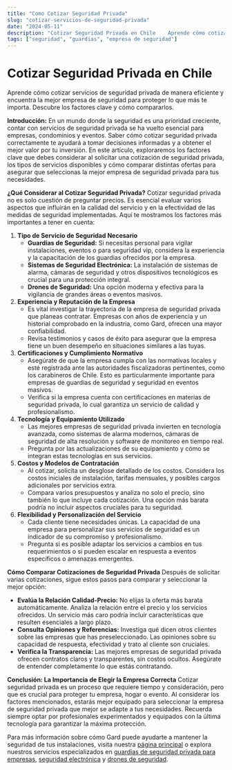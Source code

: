 ```yaml
---
title: "Como Cotizar Seguridad Privada"
slug: "cotizar-servicios-de-seguridad-privada"
date: "2024-05-11"
description: "Cotizar Seguridad Privada en Chile    Aprende cómo cotizar servicios de seguridad privada de manera eficiente y encuentra la mejor empresa de seguridad para pro..."
tags: ["seguridad", "guardias", "empresa de seguridad"]
---
```



<h1 class="wp-block-heading" id="h-cotizar-seguridad-privada-en-chile">Cotizar Seguridad Privada en Chile</h1>



<p>Aprende cómo cotizar servicios de seguridad privada de manera eficiente y encuentra la mejor empresa de seguridad para proteger lo que más te importa. Descubre los factores clave y cómo compararlos.</p>



<p><strong>Introducción:</strong> En un mundo donde la seguridad es una prioridad creciente, contar con servicios de seguridad privada se ha vuelto esencial para empresas, condominios y eventos. Saber cómo cotizar seguridad privada correctamente te ayudará a tomar decisiones informadas y a obtener el mejor valor por tu inversión. En este artículo, exploraremos los factores clave que debes considerar al solicitar una cotización de seguridad privada, los tipos de servicios disponibles y cómo comparar distintas ofertas para asegurar que seleccionas la mejor empresa de seguridad privada para tus necesidades.</p>



<p><strong>¿Qué Considerar al Cotizar Seguridad Privada?</strong> Cotizar seguridad privada no es solo cuestión de preguntar precios. Es esencial evaluar varios aspectos que influirán en la calidad del servicio y en la efectividad de las medidas de seguridad implementadas. Aquí te mostramos los factores más importantes a tener en cuenta:</p>



<ol class="wp-block-list">
<li><strong>Tipo de Servicio de Seguridad Necesario</strong>
<ul class="wp-block-list">
<li><strong>Guardias de Seguridad:</strong> Si necesitas personal para vigilar instalaciones, eventos o para seguridad vip, considera la experiencia y la capacitación de los guardias ofrecidos por la empresa.</li>



<li><strong>Sistemas de Seguridad Electrónica:</strong> La instalación de sistemas de alarma, cámaras de seguridad y otros dispositivos tecnológicos es crucial para una protección integral.</li>



<li><strong>Drones de Seguridad:</strong> Una opción moderna y efectiva para la vigilancia de grandes áreas o eventos masivos.</li>
</ul>
</li>



<li><strong>Experiencia y Reputación de la Empresa</strong>
<ul class="wp-block-list">
<li>Es vital investigar la trayectoria de la empresa de seguridad privada que planeas contratar. Empresas con años de experiencia y un historial comprobado en la industria, como Gard, ofrecen una mayor confiabilidad.</li>



<li>Revisa testimonios y casos de éxito para asegurar que la empresa tiene un buen desempeño en situaciones similares a las tuyas.</li>
</ul>
</li>



<li><strong>Certificaciones y Cumplimiento Normativo</strong>
<ul class="wp-block-list">
<li>Asegúrate de que la empresa cumpla con las normativas locales y esté registrada ante las autoridades fiscalizadoras pertinentes, como los carabineros de Chile. Esto es particularmente importante para empresas de guardias de seguridad y seguridad en eventos masivos.</li>



<li>Verifica si la empresa cuenta con certificaciones en materias de seguridad privada, lo cual garantiza un servicio de calidad y profesionalismo.</li>
</ul>
</li>



<li><strong>Tecnología y Equipamiento Utilizado</strong>
<ul class="wp-block-list">
<li>Las mejores empresas de seguridad privada invierten en tecnología avanzada, como sistemas de alarma modernos, cámaras de seguridad de alta resolución y software de monitoreo en tiempo real.</li>



<li>Pregunta por las actualizaciones de su equipamiento y cómo se integran estas tecnologías en sus servicios.</li>
</ul>
</li>



<li><strong>Costos y Modelos de Contratación</strong>
<ul class="wp-block-list">
<li>Al cotizar, solicita un desglose detallado de los costos. Considera los costos iniciales de instalación, tarifas mensuales, y posibles cargos adicionales por servicios extra.</li>



<li>Compara varios presupuestos y analiza no solo el precio, sino también lo que incluye cada cotización. Una opción más barata podría no incluir aspectos cruciales para tu seguridad.</li>
</ul>
</li>



<li><strong>Flexibilidad y Personalización del Servicio</strong>
<ul class="wp-block-list">
<li>Cada cliente tiene necesidades únicas. La capacidad de una empresa para personalizar sus servicios de seguridad es un indicador de su compromiso y profesionalismo.</li>



<li>Pregunta si es posible adaptar los servicios a cambios en tus requerimientos o si pueden escalar en respuesta a eventos específicos o amenazas emergentes.</li>
</ul>
</li>
</ol>



<p><strong>Cómo Comparar Cotizaciones de Seguridad Privada</strong> Después de solicitar varias cotizaciones, sigue estos pasos para comparar y seleccionar la mejor opción:</p>



<ul class="wp-block-list">
<li><strong>Evalúa la Relación Calidad-Precio:</strong> No elijas la oferta más barata automáticamente. Analiza la relación entre el precio y los servicios ofrecidos. Un servicio más caro podría incluir características que resulten esenciales a largo plazo.</li>



<li><strong>Consulta Opiniones y Referencias:</strong> Investiga qué dicen otros clientes sobre las empresas que has preseleccionado. Las opiniones sobre su capacidad de respuesta, efectividad y trato al cliente son cruciales.</li>



<li><strong>Verifica la Transparencia:</strong> Las mejores empresas de seguridad privada ofrecen contratos claros y transparentes, sin costos ocultos. Asegúrate de entender completamente lo que estás contratando.</li>
</ul>



<p><strong>Conclusión: La Importancia de Elegir la Empresa Correcta</strong> Cotizar seguridad privada es un proceso que requiere tiempo y consideración, pero que es crucial para proteger tu empresa, hogar o evento. Al considerar los factores mencionados, estarás mejor equipado para seleccionar la empresa de seguridad privada que mejor se adapte a tus necesidades. Recuerda siempre optar por profesionales experimentados y equipados con la última tecnología para garantizar la máxima protección.</p>



<p>Para más información sobre cómo Gard puede ayudarte a mantener la seguridad de tus instalaciones, visita nuestra <a href="https://gard.cl">página principal</a> o explora nuestros servicios especializados en <a href="https://gard.cl/guardias-de-seguridad-privada-para-empresas/">guardias de seguridad privada para empresas</a>, <a href="https://gard.cl/seguridad-electronica/">seguridad electrónica</a> y <a href="https://gard.cl/drones-de-seguridad-para-empresas-e-industrias/">drones de seguridad</a>.</p>
